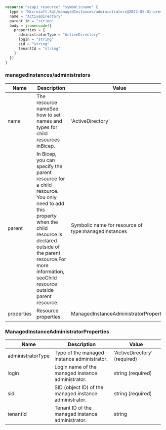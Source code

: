 ```terraform
resource "azapi_resource" "symbolicname" {
  type = "Microsoft.Sql/managedInstances/administrators@2022-05-01-preview"
  name = "ActiveDirectory"
  parent_id = "string"
  body = jsonencode({
    properties = {
      administratorType = "ActiveDirectory"
      login = "string"
      sid = "string"
      tenantId = "string"
    }
  })
}

```

### managedInstances/administrators

| Name | Description | Value |
|-|-|-|
| name | The resource nameSee how to set names and types for child resources inBicep. | 'ActiveDirectory' |
| parent | In Bicep, you can specify the parent resource for a child resource. You only need to add this property when the child resource is declared outside of the parent resource.For more information, seeChild resource outside parent resource. | Symbolic name for resource of type:managedInstances |
| properties | Resource properties. | ManagedInstanceAdministratorProperties |


### ManagedInstanceAdministratorProperties

| Name | Description | Value |
|-|-|-|
| administratorType | Type of the managed instance administrator. | 'ActiveDirectory' (required) |
| login | Login name of the managed instance administrator. | string (required) |
| sid | SID (object ID) of the managed instance administrator. | string (required) |
| tenantId | Tenant ID of the managed instance administrator. | string |


